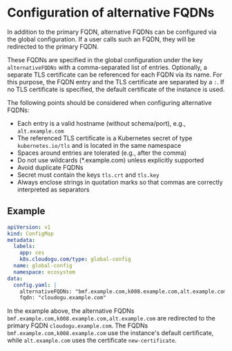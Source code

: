# Configuration of alternative FQDNs

In addition to the primary FQDN, alternative FQDNs can be configured via the global configuration.
If a user calls such an FQDN, they will be redirected to the primary FQDN.

These FQDNs are specified in the global configuration under the key `alternativeFQDNs` with a comma-separated list of entries.
Optionally, a separate TLS certificate can be referenced for each FQDN via its name. For this purpose, the FQDN entry and the TLS certificate are separated by a `:`.
If no TLS certificate is specified, the default certificate of the instance is used.

The following points should be considered when configuring alternative FQDNs:

- Each entry is a valid hostname (without schema/port), e.g., `alt.example.com`
- The referenced TLS certificate is a Kubernetes secret of type `kubernetes.io/tls` and is located in the same namespace
- Spaces around entries are tolerated (e.g., after the comma)
- Do not use wildcards (*.example.com) unless explicitly supported
- Avoid duplicate FQDNs
- Secret must contain the keys `tls.crt` and `tls.key`
- Always enclose strings in quotation marks so that commas are correctly interpreted as separators

## Example

```yaml
apiVersion: v1
kind: ConfigMap
metadata:
  labels:
    app: ces
    k8s.cloudogu.com/type: global-config
  name: global-config
  namespace: ecosystem
data:
  config.yaml: |
    alternativeFQDNs: "bmf.example.com,k008.example.com,alt.example.com:new-certificate",
    fqdn: "cloudogu.example.com"
```

In the example above, the alternative FQDNs `bmf.example.com,k008.example.com,alt.example.com` are redirected to the primary FQDN `cloudogu.example.com`.
The FQDNs `bmf.example.com,k008.example.com` use the instance's default certificate, while `alt.example.com` uses the certificate `new-certificate`.